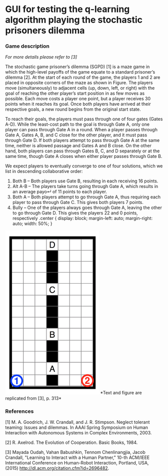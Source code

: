 # GUI for testing the q-learning algorithm playing the stochastic prisoners dilemma
### Game description
*For more details please refer to [3]*

The stochastic game prisoner’s dilemma (SGPD) [1] is a maze game in which the high-level payoffs of the game equate to a standard prisoner’s dilemma [2]. At the start of each round of the game, the players 1 and 2 are placed in opposite corners of the maze as shown in Figure. The players move (simultaneously) to adjacent cells (up, down, left, or right) with the goal of reaching the other player’s start position in as few moves as possible. Each move costs a player one point, but a player receives 30 points when it reaches its goal. Once both players have arrived at their respective goals, a new round begins from the original start state.

To reach their goals, the players must pass through one of four gates (Gates A-D). While the least-cost path to the goal is through Gate A, only one player can pass through Gate A in a round. When a player passes through Gate A, Gates A, B, and C close for the other player, and it must pass through Gate D. If both players attempt to pass through Gate A at the same time, neither is allowed passage and Gates A and B close. On the other hand, both players can pass through Gates B, C, and D separately or at the same time, though Gate A closes when either player passes through Gate B.

We expect players to eventually converge to one of four solutions, which we list in descending collaborative order:
1. Both B – Both players use Gate B, resulting in each receiving 16 points.
2. Alt A-B – The players take turns going through Gate A, which results in an average payo↵ of 11 points to each player.
3. Both A – Both players attempt to go through Gate A, thus requiring each player to pass through Gate C. This gives both players 7 points.
4. Bully – One of the players always goes through Gate A, leaving the other to go through Gate D. This gives the players 22 and 0 points, respectively
.center {
  display: block;
  margin-left: auto;
  margin-right: auto;
  width: 50%;
}
<img src="https://github.com/vbabushkin/StochasticPrisonersDilemmaQLearningNetBeans/blob/master/pdPicture.png" width="300" class="center">
*Text and figure are replicated from [3], p. 313*

### References
[1] M. A. Goodrich, J. W. Crandall, and J. R. Stimpson. Neglect tolerant teaming: Issues and dilemmas. In AAAI Spring Symposium on Human Interaction with Autonomous Systems in Complex Environments, 2003.

[2] R. Axelrod. The Evolution of Cooperation. Basic Books, 1984.

[3] Mayada Oudah, Vahan Babushkin, Tennom Chenlinangjia, Jacob Crandall, "Learning to Interact with a Human Partner," 10-th ACM/IEEE International Conference on Human-Robot Interaction, Portland, USA, (2015) http://dl.acm.org/citation.cfm?id=2696482.
